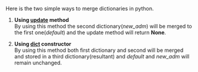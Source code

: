 Here is the two simple ways to merge dictionaries in python.

1.  **Using [update](http://docs.python.org/library/stdtypes.html#dict.update) method**  
    By using this method the second dictionary(*new\_adm*) will be merged to the first one(*default*) and the update method will return **None**.

2.  **Using [dict](http://docs.python.org/library/stdtypes.html#dict) constructor**  
    By using this method both first dictionary and second will be merged and stored in a third dictionary(resultant) and *default* and *new\_adm* will remain unchanged.

